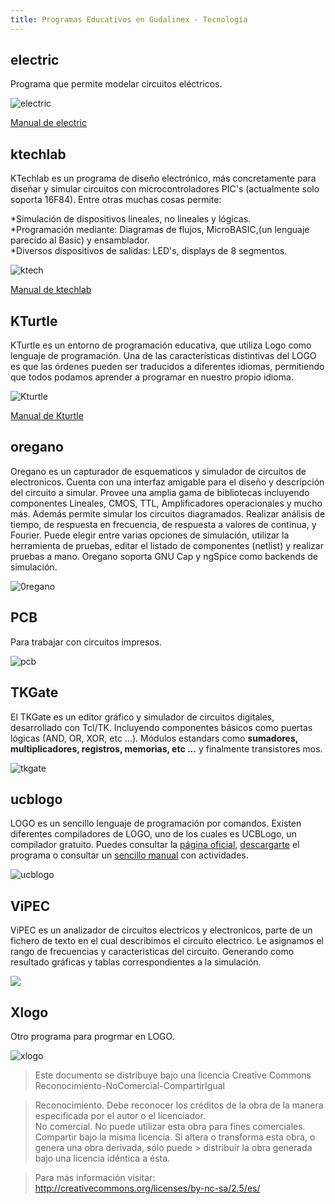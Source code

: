 ```yaml
---
title: Programas Educativos en Gudalinex - Tecnología
---
```


## electric

Programa que permite modelar circuitos eléctricos.  
  
![electric](../img/ManualUser.jpg "electric")  
  
[Manual de electric](http://www.staticfreesoft.com/documentsUser.html)  
  
## ktechlab

KTechlab es un programa de diseño electrónico, más concretamente para diseñar y simular circuitos con microcontroladores PIC's (actualmente solo soporta 16F84). Entre otras muchas cosas permite:

*Simulación de dispositivos lineales, no lineales y lógicas.  
*Programación mediante: Diagramas de flujos, MicroBASIC,(un lenguaje parecido al Basic) y ensamblador.  
*Diversos dispositivos de salidas: LED's, displays de 8 segmentos.

![ktech](../img/ktechlab.png "ktech")  
  
[Manual de ktechlab](http://blogdrake.net/files/Ktechlab.pdf)  
  
## KTurtle

KTurtle es un entorno de programación educativa, que utiliza Logo como lenguaje de programación. Una de las características distintivas del LOGO es que las órdenes pueden ser traducidos a diferentes idiomas, permitiendo que todos podamos aprender a programar en nuestro propio idioma.  
  
![Kturtle](../img/kturtle.png "Kturtle")  
  
[Manual de Kturtle](http://docs.kde.org/stable/es/kdeedu/kturtle/index.html)  

## oregano

Oregano es un capturador de esquematicos y simulador de circuitos de electronicos. Cuenta con una interfaz amigable para el diseño y descripción del circuito a simular. Provee una amplia gama de bibliotecas incluyendo componentes Lineales, CMOS, TTL, Amplificadores operacionales y mucho más. Además permite simular los circuitos diagramados. Realizar análisis de tiempo, de respuesta en frecuencia, de respuesta a valores de continua, y Fourier. Puede elegir entre varias opciones de simulación, utilizar la herramienta de pruebas, editar el listado de componentes (netlist) y realizar pruebas a mano. Oregano soporta GNU Cap y ngSpice como backends de simulación.  
  
![0regano](../img/oregano.jpg "0regano")  
  
## PCB

Para trabajar con circuitos impresos.  
  
![pcb](../img/pcb.jpg "pcb")  
  
## TKGate

El TKGate es un editor gráfico y simulador de circuitos digitales, desarrollado con Tcl/TK. Incluyendo componentes básicos como puertas lógicas (AND, OR, XOR, etc ...). Módulos estandars como **sumadores, multiplicadores, registros, memorias, etc ...** y finalmente transistores mos.  
  
![tkgate](../img/tkgate.jpg "tkgate")  
  
## ucblogo

LOGO es un sencillo lenguaje de programación por comandos. Existen diferentes compiladores de LOGO, uno de los cuales es UCBLogo, un compilador gratuito. Puedes consultar la [página oficial](http://www.cs.berkeley.edu/%7Ebh/logo.html), [descargarte](ftp://ftp.cs.berkeley.edu/pub/ucblogo/ucbwlogosetup.exe) el programa o consultar un [sencillo manual](http://www.box.net/public/xr9drnklmd) con actividades.  
  
![ucblogo](../img/logo.gif "ucblogo")  
  
## ViPEC

ViPEC es un analizador de circuitos electricos y electronicos, parte de un fichero de texto en el cual describimos el circuito electrico. Le asignamos el rango de frecuencias y caracteristicas del circuito. Generando como resultado gráficas y tablas correspondientes a la simulación.

![](../img/viopec.png)  
  
## Xlogo

Otro programa para progrmar en LOGO.  
  
![xlogo](../img/accueil_capture.png "xlogo")  
  
  
> Este documento se distribuye bajo una licencia Creative Commons Reconocimiento-NoComercial-CompartirIgual  
  
> Reconocimiento. Debe reconocer los créditos de la obra de la manera especificada por el autor o el licenciador.  
> No comercial. No puede utilizar esta obra para fines comerciales.  
> Compartir bajo la misma licencia. Si altera o transforma esta obra, o genera una obra derivada, sólo puede > distribuir la obra generada bajo una licencia idéntica a ésta.  
  
  
> Para más información visitar: http://creativecommons.org/licenses/by-nc-sa/2.5/es/